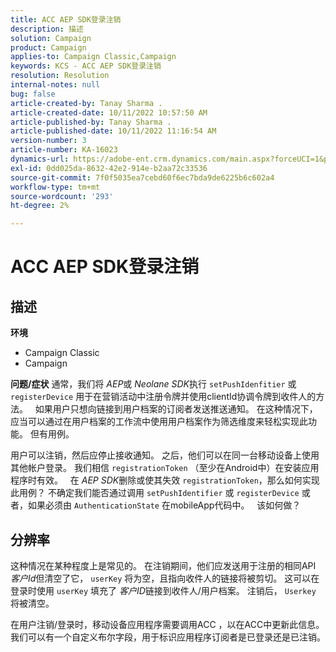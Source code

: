 ```yaml
---
title: ACC AEP SDK登录注销
description: 描述
solution: Campaign
product: Campaign
applies-to: Campaign Classic,Campaign
keywords: KCS - ACC AEP SDK登录注销
resolution: Resolution
internal-notes: null
bug: false
article-created-by: Tanay Sharma .
article-created-date: 10/11/2022 10:57:50 AM
article-published-by: Tanay Sharma .
article-published-date: 10/11/2022 11:16:54 AM
version-number: 3
article-number: KA-16023
dynamics-url: https://adobe-ent.crm.dynamics.com/main.aspx?forceUCI=1&pagetype=entityrecord&etn=knowledgearticle&id=2db7de86-5349-ed11-bba2-0022480868ff
exl-id: 0dd025da-8632-42e2-914e-b2aa72c33536
source-git-commit: 7f0f5035ea7cebd60f6ec7bda9de6225b6c602a4
workflow-type: tm+mt
source-wordcount: '293'
ht-degree: 2%

---
```


# ACC AEP SDK登录注销

## 描述

<b>环境</b>
- Campaign Classic
- Campaign



<b>问题/症状</b>
通常，我们将 *AEP*&#x200B;或 *Neolane SDK*&#x200B;执行 `setPushIdenfitier` 或 `registerDevice` 用于在营销活动中注册令牌并使用clientId协调令牌到收件人的方法。
 
如果用户只想向链接到用户档案的订阅者发送推送通知。 在这种情况下，应当可以通过在用户档案的工作流中使用用户档案作为筛选维度来轻松实现此功能。 但有用例。

用户可以注销，然后应停止接收通知。 之后，他们可以在同一台移动设备上使用其他帐户登录。 我们相信 `registrationToken` （至少在Android中）在安装应用程序时有效。
 
在 *AEP SDK*&#x200B;删除或使其失效 `registrationToken`，那么如何实现此用例？ 不确定我们能否通过调用 `setPushIdentifier` 或 `registerDevice` 或者，如果必须由 `AuthenticationState` 在mobileApp代码中。
 
该如何做？


## 分辨率


这种情况在某种程度上是常见的。 在注销期间，他们应发送用于注册的相同API *客户Id*&#x200B;但清空了它， `userKey` 将为空，且指向收件人的链接将被剪切。 这可以在登录时使用 `userKey` 填充了 *客户ID*&#x200B;链接到收件人/用户档案。 注销后， `Userkey` 将被清空。

在用户注销/登录时，移动设备应用程序需要调用ACC ，以在ACC中更新此信息。 我们可以有一个自定义布尔字段，用于标识应用程序订阅者是已登录还是已注销。
